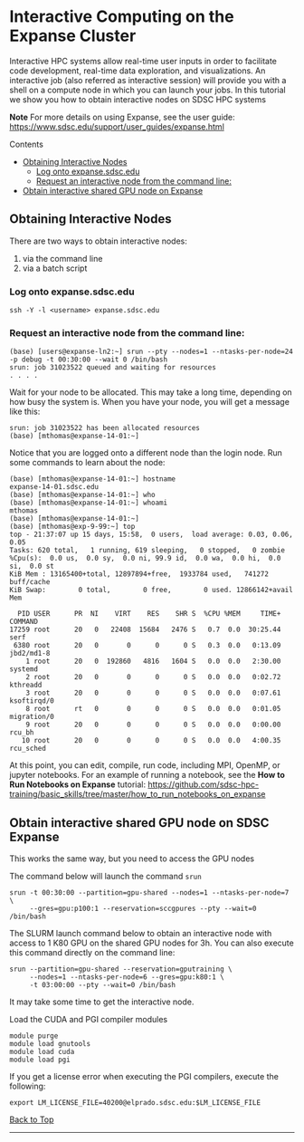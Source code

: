 # Interactive Computing on the Expanse Cluster
Interactive HPC systems allow real-time user inputs in order to facilitate code development, real-time data exploration, and visualizations. An interactive job (also referred as interactive session) will provide you with a shell on a compute node in which you can launch your jobs. In this tutorial we show you how to obtain interactive nodes on SDSC HPC systems

**Note** For more details on using Expanse, see the user guide: https://www.sdsc.edu/support/user_guides/expanse.html

<!-- TOC -->
<a name="top">Contents
* [Obtaining Interactive Nodes](#interactive-nodes)
  * [Log onto expanse.sdsc.edu](#log-onto-expanse)
  * [Request an interactive node from the command line:](#request-an-interactive-node-from-the-command-line)
* [Obtain interactive shared GPU node on Expanse](#obtain-interactive-shared-gpu-node-on-expanse)

<!-- tocstop -->


## Obtaining Interactive Nodes<a name="interactive-nodes"></a>
There are two ways to obtain interactive nodes: 
1. via the command line
2. via a batch script

### Log onto expanse.sdsc.edu  
```
ssh -Y -l <username> expanse.sdsc.edu
```

### Request an interactive node from the command line:
```
(base) [users@expanse-ln2:~] srun --pty --nodes=1 --ntasks-per-node=24 -p debug -t 00:30:00 --wait 0 /bin/bash
srun: job 31023522 queued and waiting for resources
. . . .  
```
Wait for your node to be allocated.
This may take a long time, depending on how busy the system is.
When you have your node, you will get a message like this:
```
srun: job 31023522 has been allocated resources
(base) [mthomas@expanse-14-01:~] 
```
Notice that you are logged onto a different node than the login node.
Run some commands to learn about the node:
```
(base) [mthomas@expanse-14-01:~] hostname
expanse-14-01.sdsc.edu
(base) [mthomas@expanse-14-01:~] who
(base) [mthomas@expanse-14-01:~] whoami
mthomas
(base) [mthomas@expanse-14-01:~] 
(base) [mthomas@exp-9-99:~] top
top - 21:37:07 up 15 days, 15:58,  0 users,  load average: 0.03, 0.06, 0.05
Tasks: 620 total,   1 running, 619 sleeping,   0 stopped,   0 zombie
%Cpu(s):  0.0 us,  0.0 sy,  0.0 ni, 99.9 id,  0.0 wa,  0.0 hi,  0.0 si,  0.0 st
KiB Mem : 13165400+total, 12897894+free,  1933784 used,   741272 buff/cache
KiB Swap:        0 total,        0 free,        0 used. 12866142+avail Mem 

  PID USER      PR  NI    VIRT    RES    SHR S  %CPU %MEM     TIME+ COMMAND                              
17259 root      20   0   22408  15684   2476 S   0.7  0.0  30:25.44 serf                                 
 6380 root      20   0       0      0      0 S   0.3  0.0   0:13.09 jbd2/md1-8                           
    1 root      20   0  192860   4816   1604 S   0.0  0.0   2:30.00 systemd                              
    2 root      20   0       0      0      0 S   0.0  0.0   0:02.72 kthreadd                             
    3 root      20   0       0      0      0 S   0.0  0.0   0:07.61 ksoftirqd/0                          
    8 root      rt   0       0      0      0 S   0.0  0.0   0:01.05 migration/0                          
    9 root      20   0       0      0      0 S   0.0  0.0   0:00.00 rcu_bh                               
   10 root      20   0       0      0      0 S   0.0  0.0   4:00.35 rcu_sched       
```
At this point, you can edit, compile, run code, including MPI, OpenMP, or jupyter notebooks.
For an example of running a notebook, see the __How to Run Notebooks on Expanse__ tutorial:
https://github.com/sdsc-hpc-training/basic_skills/tree/master/how_to_run_notebooks_on_expanse
 
## Obtain interactive shared GPU node on SDSC Expanse 
This works the same way, but you need to access the GPU nodes

The command below will launch the command ```srun```

```
srun -t 00:30:00 --partition=gpu-shared --nodes=1 --ntasks-per-node=7 \
     --gres=gpu:p100:1 --reservation=sccgpures --pty --wait=0 /bin/bash
```

The SLURM launch command below to obtain an interactive node with access to 1 K80 GPU on the shared GPU nodes for 3h. You can also execute this command directly on the command line:
```
srun --partition=gpu-shared --reservation=gputraining \
     --nodes=1 --ntasks-per-node=6 --gres=gpu:k80:1 \
     -t 03:00:00 --pty --wait=0 /bin/bash
```
It may take some time to get the interactive node.

Load the CUDA and PGI compiler modules
```
module purge
module load gnutools
module load cuda
module load pgi
```
If you get a license error when executing the PGI compilers, execute the following:

```
export LM_LICENSE_FILE=40200@elprado.sdsc.edu:$LM_LICENSE_FILE
```
[Back to Top](#top)
<hr>
